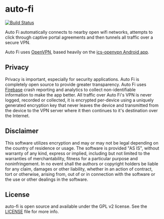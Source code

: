 # auto-fi

[![Build Status](https://travis-ci.org/lkorth/auto-fi.svg?branch=master)](https://travis-ci.org/lkorth/auto-fi)

Auto Fi automatically connects to nearby open wifi networks, attempts to click through captive
portal agreements and then tunnels all traffic over a secure VPN.

Auto Fi uses [OpenVPN](https://openvpn.net/), based heavily on the
[ics-openvpn Android app](https://github.com/schwabe/ics-openvpn).

## Privacy

Privacy is important, especially for security applications. Auto Fi is completely open source
to provide greater transparency. Auto Fi uses [Firebase](https://firebase.google.com/) crash
reporting and analytics to collect non-identifiable information to make the app better.
All traffic over Auto Fi's VPN is never logged, recorded or collected, it is encrypted
per-device using a uniquely generated encryption key that never leaves the device and transmitted
from the device to the VPN server where it then continues to it's destination over the Internet.

## Disclaimer

This software utilizes encryption and may or may not be legal depending on the country of residence
or usage. The software is provided "AS IS", without warranty of any kind, express or implied, including but
not limited to the warranties of merchantability, fitness for a particular purpose and
noninfringement. In no event shall the authors or copyright holders be liable for any claim, damages
or other liability, whether in an action of contract, tort or otherwise, arising from, out of or in
connection with the software or the use or other dealings in the software.

## License

auto-fi is open source and available under the GPL v2 license. See the
[LICENSE](LICENSE) file for more info.
